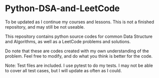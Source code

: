 # Python-DSA-and-LeetCode

To be updated as I continue my courses and lessons. This is not a finished repository, and may still be not useable.

This repository contains python source codes for common Data Structure and Algorithms, as well as a LeetCode problems and solutions.

Do note that these are codes created with my own understanding of the problem.
Feel free to modify, and do what you think is better for the code.

Note:
  Test files are included. I use pytest to do my tests. I may not be able to cover all test cases, but I will update as often as I could.
  
